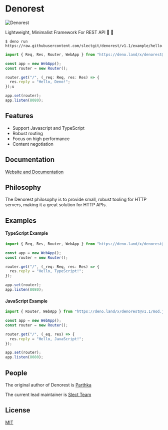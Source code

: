 # Denorest

![Denorest](https://raw.githubusercontent.com/slectgit/denorest-docs/master/denologo.png)

Lightweight, Minimalist Framework For REST API 🦕 🚀

```console
$ deno run https://raw.githubusercontent.com/slectgit/denorest/v1.1/example/hello.ts
```

```typescript
import { Req, Res, Router, WebApp } from "https://deno.land/x/denorest@v1.1/mod.ts";

const app = new WebApp();
const router = new Router();

router.get("/", (_req: Req, res: Res) => {
  res.reply = "Hello, Deno!";
});u

app.set(router);
app.listen(8080);
```

## Features

* Support Javascript and TypeScript
* Robust routing
* Focus on high performance
* Content negotiation

## Documentation
[Website and Documentation](https://denorest.deno.dev/)

## Philosophy

The Denorest philosophy is to provide small, robust tooling for HTTP servers, making it a great solution for HTTP APIs.

## Examples

#### TypeScript Example
```typescript
import { Req, Res, Router, WebApp } from "https://deno.land/x/denorest@v1.1/mod.ts";

const app = new WebApp();
const router = new Router();

router.get("/", (_req: Req, res: Res) => {
  res.reply = "Hello, TypeScript!";
});

app.set(router);
app.listen(8080);
```

#### JavaScript Example

```javascript
import { Router, WebApp } from "https://deno.land/x/denorest@v1.1/mod.js";

const app = new WebApp();
const router = new Router();

router.get("/", (_eq, res) => {
  res.reply = "Hello, JavaScript!";
});

app.set(router);
app.listen(8080);
```

## People

The original author of Denorest is [Parthka](https://github.com/elparthka)

The current lead maintainer is [Slect Team](https://github.com/slectgit)

## License

[MIT](https://github.com/slectgit/denorest/blob/main/LICENSE)